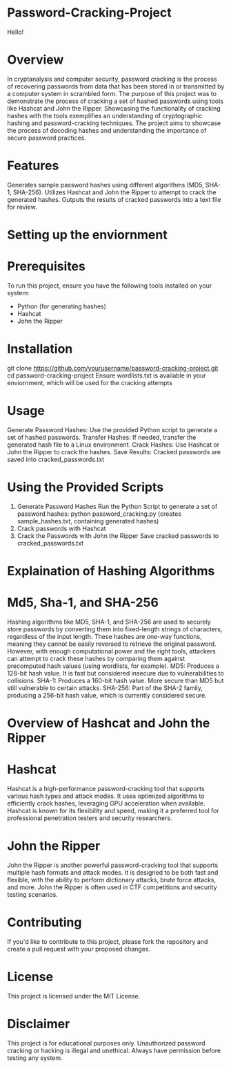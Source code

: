 # Password-Cracking-Project
Hello!
# Overview
In cryptanalysis and computer security, password cracking is the process of recovering passwords from data that has been stored in or transmitted by a computer system in scrambled form. The purpose of this project was to demonstrate the process of cracking a set of hashed passwords using tools like Hashcat and John the Ripper. Showcasing the functionality of cracking hashes with the tools exemplifies an understanding of cryptographic hashing and password-cracking techniques. The project aims to showcase the process of decoding hashes and understanding the importance of secure password practices.
# Features
Generates sample password hashes using different algorithms (MD5, SHA-1, SHA-256).
Utilizes Hashcat and John the Ripper to attempt to crack the generated hashes.
Outputs the results of cracked passwords into a text file for review. 
# Setting up the enviornment
  # Prerequisites
To run this project, ensure you have the following tools installed on your system:
- Python (for generating hashes)
- Hashcat
- John the Ripper
# Installation
git clone https://github.com/yourusername/password-cracking-project.git
cd password-cracking-project
Ensure wordlists.txt is available in your enviornment, which will be used for the cracking attempts
# Usage
Generate Password Hashes: Use the provided Python script to generate a set of hashed passwords.
Transfer Hashes: If needed, transfer the generated hash file to a Linux environment.
Crack Hashes: Use Hashcat or John the Ripper to crack the hashes.
Save Results: Cracked passwords are saved into cracked_passwords.txt
# Using the Provided Scripts
1. Generate Password Hashes
   Run the Python Script to generate a set of password hashes: python password_cracking.py (creates sample_hashes.txt, containing generated hashes)
2. Crack passwords with Hashcat
3. Crack the Passwords with John the Ripper
   Save cracked passwords to cracked_passwords.txt
# Explaination of Hashing Algorithms 
 # Md5, Sha-1, and SHA-256
 Hashing algorithms like MD5, SHA-1, and SHA-256 are used to securely store passwords by converting them into fixed-length strings of characters, regardless of the input length. These hashes are one-way functions, meaning they cannot be easily reversed to retrieve the original password. However, with enough computational power and the right tools, attackers can attempt to crack these hashes by comparing them against precomputed hash values (using wordlists, for example).
MD5: Produces a 128-bit hash value. It is fast but considered insecure due to vulnerabilities to collisions.
SHA-1: Produces a 160-bit hash value. More secure than MD5 but still vulnerable to certain attacks.
SHA-256: Part of the SHA-2 family, producing a 256-bit hash value, which is currently considered secure.
# Overview of Hashcat and John the Ripper
  # Hashcat 
  Hashcat is a high-performance password-cracking tool that supports various hash types and attack modes. It uses optimized algorithms to efficiently crack hashes, leveraging GPU acceleration when available. Hashcat is known for its flexibility and speed, making it a preferred tool for professional penetration testers and security researchers.
  # John the Ripper
  John the Ripper is another powerful password-cracking tool that supports multiple hash formats and attack modes. It is designed to be both fast and flexible, with the ability to perform dictionary attacks, brute force attacks, and more. John the Ripper is often used in CTF competitions and security testing scenarios.
# Contributing
If you'd like to contribute to this project, please fork the repository and create a pull request with your proposed changes.
# License
This project is licensed under the MIT License.
# Disclaimer
This project is for educational purposes only. Unauthorized password cracking or hacking is illegal and unethical. Always have permission before testing any system.
